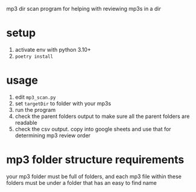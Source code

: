 mp3 dir scan program for helping with reviewing mp3s in a dir

# setup
1. activate env with python 3.10+
2. `poetry install`

# usage
1. edit `mp3_scan.py`
2. set `targetDir` to folder with your mp3s
3. run the program
4. check the parent folders output to make sure all the parent folders are readable
5. check the csv output. copy into google sheets and use that for determining mp3 review order

# mp3 folder structure requirements
your mp3 folder must be full of folders, and each mp3 file within these folders must be under a folder that has an easy to find name